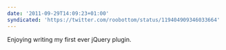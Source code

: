 ```yaml
---
date: '2011-09-29T14:09:23+01:00'
syndicated: 'https://twitter.com/roobottom/status/119404909346033664'
---
```

Enjoying writing my first ever jQuery plugin.
